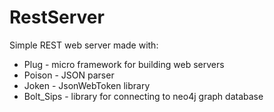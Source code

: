 # RestServer

Simple REST web server made with:
* Plug - micro framework for building web servers
* Poison - JSON parser
* Joken - JsonWebToken library
* Bolt_Sips - library for connecting to neo4j graph database

